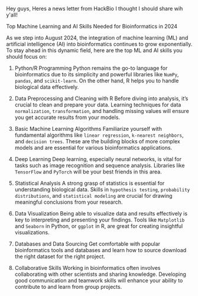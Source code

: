 Hey guys, Heres a news letter from HackBio I thought I should share wih y'all!


Top Machine Learning and AI Skills Needed for Bioinformatics in 2024

As we step into August 2024, the integration of machine learning (ML) and artificial intelligence (AI) into bioinformatics continues to grow exponentially. To stay ahead in this dynamic field, here are the top ML and AI skills you should focus on:

1. Python/R Programming Python remains the go-to language for bioinformatics due to its simplicity and powerful libraries like `NumPy`, `pandas`, and `scikit-learn`. On the other hand, R helps you to handle biological data effectively.

2. Data Preprocessing and Cleaning with R Before diving into analysis, it’s crucial to clean and prepare your data. Learning techniques for data `normalization`, `transformation`, and handling missing values will ensure you get accurate results from your models.

3. Basic Machine Learning Algorithms Familiarize yourself with fundamental algorithms like `linear regression`, `k-nearest neighbors`, and `decision trees`. These are the building blocks of more complex models and are essential for various bioinformatics applications.

4. Deep Learning Deep learning, especially neural networks, is vital for tasks such as image recognition and sequence analysis. Libraries like `TensorFlow` and `PyTorch` will be your best friends in this area.

5. Statistical Analysis A strong grasp of statistics is essential for understanding biological data. Skills in `hypothesis testing`, `probability distributions`, and `statistical modeling` are crucial for drawing meaningful conclusions from your research.

6. Data Visualization Being able to visualize data and results effectively is key to interpreting and presenting your findings. Tools like `Matplotlib` and `Seaborn` in Python, or `ggplot` in R, are great for creating insightful visualizations.

7. Databases and Data Sourcing Get comfortable with popular bioinformatics tools and databases and learn how to source download the right dataset for the right project.

8. Collaborative Skills Working in bioinformatics often involves collaborating with other scientists and sharing knowledge. Developing good communication and teamwork skills will enhance your ability to contribute to and learn from group projects.
